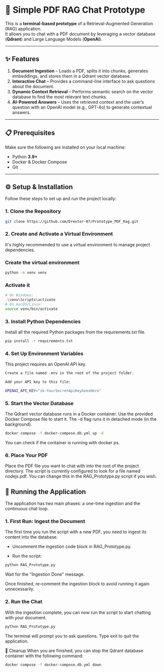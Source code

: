 # 📄 Simple PDF RAG Chat Prototype

This is a **terminal-based prototype** of a Retrieval-Augmented Generation (RAG) application.  
It allows you to chat with a PDF document by leveraging a vector database (**Qdrant**) and Large Language Models (**OpenAI**).

---

## ✨ Features
1. **Document Ingestion** – Loads a PDF, splits it into chunks, generates embeddings, and stores them in a Qdrant vector database.  
2. **Interactive Chat** – Provides a command-line interface to ask questions about the document.  
3. **Dynamic Context Retrieval** – Performs semantic search on the vector database to find the most relevant text chunks.  
4. **AI-Powered Answers** – Uses the retrieved context and the user’s question with an OpenAI model (e.g., GPT-4o) to generate contextual answers.  

---

## 📋 Prerequisites
Make sure the following are installed on your local machine:

- Python **3.9+**  
- Docker & Docker Compose  
- Git  

---

## ⚙️ Setup & Installation

Follow these steps to set up and run the project locally:

### 1. Clone the Repository
```bash
git clone https://github.com/Drexter-07/Prototype_PDF_Rag.git
```

### 2. Create and Activate a Virtual Environment
It's highly recommended to use a virtual environment to manage project dependencies.

### Create the virtual environment
```bash
python -m venv venv
```

### Activate it
```bash
# On Windows:
.\venv\Scripts\activate
# On macOS/Linux:
source venv/bin/activate
```


### 3. Install Python Dependencies
Install all the required Python packages from the requirements.txt file.
```bash
pip install -r requirements.txt
```

### 4. Set Up Environment Variables
This project requires an OpenAI API key.
```bash
Create a file named .env in the root of the project folder.

Add your API key to this file:

OPENAI_API_KEY="sk-YourSecretApiKeyGoesHere"
```

### 5. Start the Vector Database
The Qdrant vector database runs in a Docker container. Use the provided Docker Compose file to start it. The -d flag runs it in detached mode (in the background).
```bash
docker compose -f docker-compose.db.yml up -d
```

You can check if the container is running with docker ps.

### 6. Place Your PDF
Place the PDF file you want to chat with into the root of the project directory. The script is currently configured to look for a file named nodejs.pdf. You can change this in the RAG_Prototype.py script if you wish.


## 🚀 Running the Application
The application has two main phases: a one-time ingestion and the continuous chat loop.

### 1. First Run: Ingest the Document
The first time you run the script with a new PDF, you need to ingest its content into the database.

- Uncomment the ingestion code block in RAG_Prototype.py.

- Run the script:
```bash
python RAG_Prototype.py
```

Wait for the "Ingestion Done" message.

Once finished, re-comment the ingestion block to avoid running it again unnecessarily.

### 2. Run the Chat
With the ingestion complete, you can now run the script to start chatting with your document.
```bash
python RAG_Prototype.py
```

The terminal will prompt you to ask questions. Type exit to quit the application.

🧹 Cleanup
When you are finished, you can stop the Qdrant database container with the following command:
```bash
docker compose -f docker-compose.db.yml down
```     
